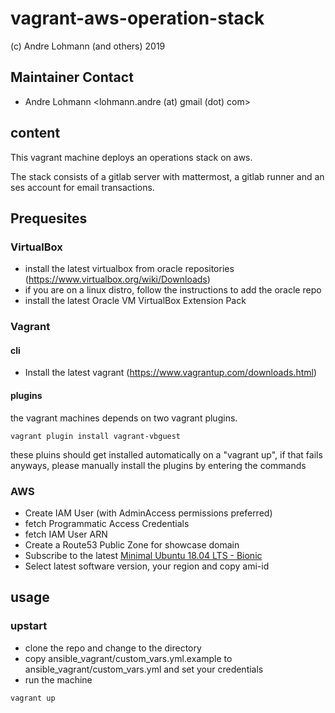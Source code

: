# vagrant-aws-operation-stack

(c) Andre Lohmann (and others) 2019

## Maintainer Contact
 * Andre Lohmann
   <lohmann.andre (at) gmail (dot) com>

## content

This vagrant machine deploys an operations stack on aws.

The stack consists of a gitlab server with mattermost, a gitlab runner and an ses account for email transactions.

## Prequesites

### VirtualBox

  * install the latest virtualbox from oracle repositories (https://www.virtualbox.org/wiki/Downloads)
  * if you are on a linux distro, follow the instructions to add the oracle repo
  * install the latest Oracle VM VirtualBox Extension Pack

### Vagrant

#### cli

  * Install the latest vagrant (https://www.vagrantup.com/downloads.html)

#### plugins

the vagrant machines depends on two vagrant plugins.

```
vagrant plugin install vagrant-vbguest
```

these pluins should get installed automatically on a "vagrant up", if that fails anyways, please manually install the plugins by entering the commands

### AWS

  * Create IAM User (with AdminAccess permissions preferred)
  * fetch Programmatic Access Credentials
  * fetch IAM User ARN
  * Create a Route53 Public Zone for showcase domain
  * Subscribe to the latest [Minimal Ubuntu 18.04 LTS - Bionic](https://aws.amazon.com/marketplace/pp/B07J5RRYGN?qid=1573884375147&sr=0-4&ref_=srh_res_product_title)
  * Select latest software version, your region and copy ami-id

## usage

### upstart

  * clone the repo and change to the directory
  * copy ansible_vagrant/custom_vars.yml.example to ansible_vagrant/custom_vars.yml and set your credentials
  * run the machine

```
vagrant up
```
